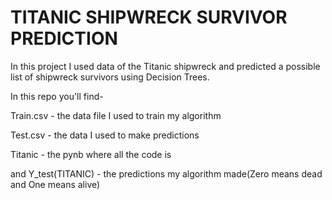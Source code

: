 # TITANIC SHIPWRECK SURVIVOR PREDICTION

In this project I used data of the Titanic shipwreck and predicted 
a possible list of shipwreck survivors using Decision Trees.

In this repo you'll find- 


Train.csv - the data file I used to train my algorithm

Test.csv - the data I used to make predictions

Titanic - the pynb where all the code is

and
Y_test(TITANIC) - the predictions my algorithm made(Zero means dead and One means alive)